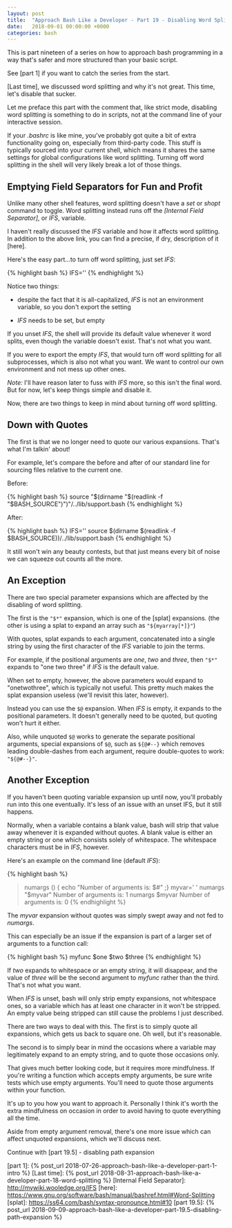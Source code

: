 ```yaml
---
layout: post
title:  "Approach Bash Like a Developer - Part 19 - Disabling Word Splitting"
date:   2018-09-01 00:00:00 +0000
categories: bash
---
```


This is part nineteen of a series on how to approach bash programming in
a way that's safer and more structured than your basic script.

See [part 1] if you want to catch the series from the start.

[Last time], we discussed word splitting and why it's not great.
This time, let's disable that sucker.

Let me preface this part with the comment that, like strict mode,
disabling word splitting is something to do in scripts, not at the
command line of your interactive session.

If your *.bashrc* is like mine, you've probably got quite a bit of extra
functionality going on, especially from third-party code.  This stuff is
typically sourced into your current shell, which means it shares the
same settings for global configurations like word splitting.  Turning
off word splitting in the shell will very likely break a lot of those
things.

Emptying Field Separators for Fun and Profit
--------------------------------------------

Unlike many other shell features, word splitting doesn't have a *set* or
*shopt* command to toggle.  Word splitting instead runs off the
*[Internal Field Separator]*, or *IFS*, variable.

I haven't really discussed the *IFS* variable and how it affects word
splitting.  In addition to the above link, you can find a precise, if
dry, description of it [here].

Here's the easy part...to turn off word splitting, just set *IFS*:

{% highlight bash %}
IFS=''
{% endhighlight %}

Notice two things:

-   despite the fact that it is all-capitalized, *IFS* is not an
    environment variable, so you don't export the setting

-   *IFS* needs to be set, but empty

If you unset *IFS*, the shell will provide its default value whenever it
word splits, even though the variable doesn't exist.  That's not what
you want.

If you were to export the empty *IFS*, that would turn off word
splitting for all subprocesses, which is also not what you want.  We
want to control our own environment and not mess up other ones.

*Note:* I'll have reason later to fuss with *IFS* more, so this isn't
the final word.  But for now, let's keep things simple and disable it.

Now, there are two things to keep in mind about turning off word
splitting.

Down with Quotes
----------------

The first is that we no longer need to quote our various expansions.
That's what I'm talkin' about!

For example, let's compare the before and after of our standard line for
sourcing files relative to the current one.

Before:

{% highlight bash %}
source "$(dirname "$(readlink -f "$BASH_SOURCE")")"/../lib/support.bash
{% endhighlight %}

After:

{% highlight bash %}
IFS=''
source $(dirname $(readlink -f $BASH_SOURCE))/../lib/support.bash
{% endhighlight %}

It still won't win any beauty contests, but that just means every bit of
noise we can squeeze out counts all the more.

An Exception
------------

There are two special parameter expansions which are affected by the
disabling of word splitting.

The first is the `"$*"` expansion, which is one of the [splat]
expansions.  (the other is using a splat to expand an array such as
`"${myarray[*]}"`)

With quotes, splat expands to each argument, concatenated into a single
string by using the first character of the *IFS* variable to join the
terms.

For example, if the positional arguments are *one*, *two* and *three*,
then `"$*"` expands to "one two three" if *IFS* is the default value.

When set to empty, however, the above parameters would expand to
"onetwothree", which is typically not useful.  This pretty much makes
the splat expansion useless (we'll revisit this later, however).

Instead you can use the `$@` expansion.  When *IFS* is empty, it expands
to the positional parameters.  It doesn't generally need to be quoted,
but quoting won't hurt it either.

Also, while unquoted `$@` works to generate the separate positional
arguments, special expansions of `$@`, such as `${@#--}` which removes
leading double-dashes from each argument, require double-quotes to work:
`"${@#--}"`.

Another Exception
-----------------

If you haven't been quoting variable expansion up until now, you'll
probably run into this one eventually.  It's less of an issue with an
unset IFS, but it still happens.

Normally, when a variable contains a blank value, bash will strip that
value away whenever it is expanded without quotes.  A blank value is
either an empty string or one which consists solely of whitespace.  The
whitespace characters must be in *IFS*, however.

Here's an example on the command line (default *IFS*):

{% highlight bash %}
> numargs () { echo "Number of arguments is: $#" ;}
> myvar=' '
> numargs "$myvar"
Number of arguments is: 1
> numargs $myvar
Number of arguments is: 0
{% endhighlight %}

The *myvar* expansion without quotes was simply swept away and not fed
to *numargs*.

This can especially be an issue if the expansion is part of a larger set
of arguments to a function call:

{% highlight bash %}
myfunc $one $two $three
{% endhighlight %}

If *two* expands to whitespace or an empty string, it will disappear,
and the value of *three* will be the second argument to *myfunc* rather
than the third.  That's not what you want.

When *IFS* is unset, bash will only strip empty expansions, not
whitespace ones, so a variable which has at least one character in it
won't be stripped.  An empty value being stripped can still cause the
problems I just described.

There are two ways to deal with this.  The first is to simply quote all
expansions, which gets us back to square one.  Oh well, but it's
reasonable.

The second is to simply bear in mind the occasions where a variable may
legitimately expand to an empty string, and to quote those occasions
only.

That gives much better looking code, but it requires more mindfulness.
If you're writing a function which accepts empty arguments, be sure
write tests which use empty arguments.  You'll need to quote those
arguments within your function.

It's up to you how you want to approach it.  Personally I think it's
worth the extra mindfulness on occasion in order to avoid having to
quote everything all the time.

Aside from empty argument removal, there's one more issue which can
affect unquoted expansions, which we'll discuss next.

Continue with [part 19.5] - disabling path expansion

  [part 1]:       {% post_url 2018-07-26-approach-bash-like-a-developer-part-1-intro                      %}
  [Last time]:    {% post_url 2018-08-31-approach-bash-like-a-developer-part-18-word-splitting            %}
  [Internal Field Separator]: http://mywiki.wooledge.org/IFS
  [here]:         https://www.gnu.org/software/bash/manual/bashref.html#Word-Splitting
  [splat]:        https://ss64.com/bash/syntax-pronounce.html#10
  [part 19.5]:      {% post_url 2018-09-09-approach-bash-like-a-developer-part-19.5-disabling-path-expansion %}
